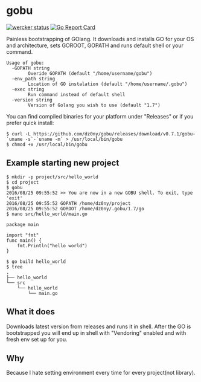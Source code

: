 # gobu
[![wercker status](https://app.wercker.com/status/db2136ecdcb6c98f23d442af3d42e7d8/m "wercker status")](https://app.wercker.com/project/bykey/db2136ecdcb6c98f23d442af3d42e7d8)
[![Go Report Card](https://goreportcard.com/badge/github.com/dz0ny/gobu)](https://goreportcard.com/report/github.com/dz0ny/gobu)

Painless bootstrapping of GOlang. It downloads and installs GO for your OS
and architecture, sets GOROOT, GOPATH and runs default shell or your command.
```
Usage of gobu:
  -GOPATH string
    	Overide GOPATH (default "/home/username/gobu")
  -env_path string
    	Location of GO instalation (default "/home/username/.gobu")
  -exec string
    	Run command instead of default shell
  -version string
    	Version of Golang you wish to use (default "1.7")

```

You can find compiled binaries for your platform under "Releases" or if you prefer quick install:

```
$ curl -L https://github.com/dz0ny/gobu/releases/download/v0.7.1/gobu-`uname -s`-`uname -m` > /usr/local/bin/gobu
$ chmod +x /usr/local/bin/gobu
```

## Example starting new project

```
$ mkdir -p project/src/hello_world
$ cd project
$ gobu
2016/08/25 09:55:52 >> You are now in a new GOBU shell. To exit, type 'exit'
2016/08/25 09:55:52 GOPATH /home/dz0ny/project
2016/08/25 09:55:52 GOROOT /home/dz0ny/.gobu/1.7/go
$ nano src/hello_world/main.go

package main

import "fmt"
func main() {
    fmt.Println("hello world")
}

$ go build hello_world
$ tree
.
├── hello_world
└── src
    └── hello_world
        └── main.go

```


## What it does
Downloads latest version from releases and runs it in shell. After the GO is
bootstrapped you will end up in shell with "Vendoring" enabled and with fresh
env set up for you.

## Why
Because I hate setting environment every time for every project(not library).
